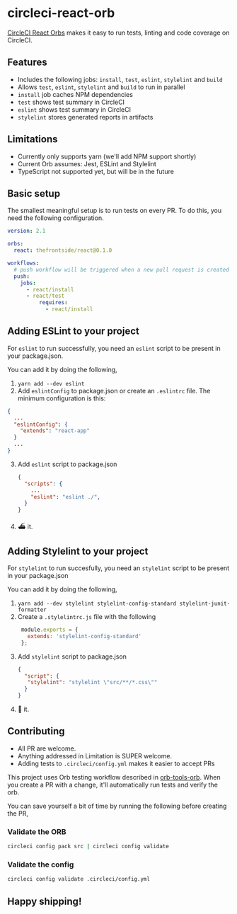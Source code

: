 # circleci-react-orb

[CircleCI React Orbs](https://circleci.com/orbs/registry/orb/thefrontside/react) makes it easy to run tests, linting and code coverage on CircleCI. 

## Features

- Includes the following jobs: `install`, `test`, `eslint`, `stylelint` and `build`
- Allows `test`, `eslint`, `stylelint` and `build` to run in parallel
- `install` job caches NPM dependencies
- `test` shows test summary in CircleCI
- `eslint` shows test summary in CircleCI
- `stylelint` stores generated reports in artifacts

## Limitations

- Currently only supports yarn (we'll add NPM support shortly)
- Current Orb assumes: Jest, ESLint and Stylelint
- TypeScript not supported yet, but will be in the future

## Basic setup

The smallest meaningful setup is to run tests on every PR. To do this, you need the following configuration.

```yaml
version: 2.1

orbs:
  react: thefrontside/react@0.1.0

workflows:
  # push workflow will be triggered when a new pull request is created
  push:
    jobs:
      - react/install
      - react/test
          requires:
            - react/install
```

## Adding ESLint to your project

For `eslint` to run successfully, you need an `eslint` script to be present in your package.json. 

You can add it by doing the following,

1. `yarn add --dev eslint`
2. Add `eslintConfig` to package.json or create an `.eslintrc` file. The minimum configuration is this:
  ```json
  {
    ...
    "eslintConfig": {
      "extends": "react-app"
    }
    ...
  }
  ```
3. Add `eslint` script to package.json
   ```json
   {
     "scripts": {
       ...
       "eslint": "eslint ./",
     }
   }
   ```
4. ⛴ it.

## Adding Stylelint to your project

For `stylelint` to run succesfully, you need an `stylelint` script to be present in your package.json

You can add it by doing the following,

1. `yarn add --dev stylelint stylelint-config-standard stylelint-junit-formatter`
2. Create a `.stylelintrc.js` file with the following
   ```js
    module.exports = {
      extends: 'stylelint-config-standard'
    };
   ```
3. Add `stylelint` script to package.json
   ```json
   {
     "script": {
      "stylelint": "stylelint \"src/**/*.css\""
     }
   }
   ```
4. 🚢 it.

## Contributing

* All PR are welcome. 
* Anything addressed in Limitation is SUPER welcome.
* Adding tests to `.circleci/config.yml` makes it easier to accept PRs

This project uses Orb testing workflow described in [orb-tools-orb](https://github.com/CircleCI-Public/orb-tools-orb). 
When you create a PR with a change, it'll automatically run tests and verify the orb. 

You can save yourself a bit of time by running the following before creating the PR,

### Validate the ORB

```bash
circleci config pack src | circleci config validate
```

### Validate the config

```bash
circleci config validate .circleci/config.yml
```

## Happy shipping!
